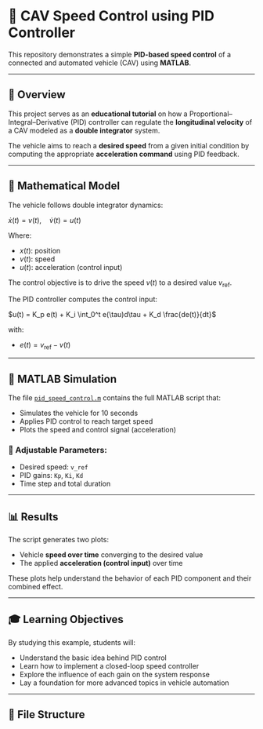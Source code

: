 # 🚗 CAV Speed Control using PID Controller

This repository demonstrates a simple **PID-based speed control** of a connected and automated vehicle (CAV) using **MATLAB**.

---

## 📘 Overview

This project serves as an **educational tutorial** on how a Proportional–Integral–Derivative (PID) controller can regulate the **longitudinal velocity** of a CAV modeled as a **double integrator** system.

The vehicle aims to reach a **desired speed** from a given initial condition by computing the appropriate **acceleration command** using PID feedback.

---

## 📐 Mathematical Model

The vehicle follows double integrator dynamics:

$\dot{x}(t) = v(t), \quad \dot{v}(t) = u(t)$

Where:
- $x(t)$: position  
- $v(t)$: speed  
- $u(t)$: acceleration (control input)

The control objective is to drive the speed $v(t)$ to a desired value $v_{\text{ref}}$.

The PID controller computes the control input:

$u(t) = K_p e(t) + K_i \int_0^t e(\tau)d\tau + K_d \frac{de(t)}{dt}$

with:
- $e(t) = v_{\text{ref}} - v(t)$

---

## 🧪 MATLAB Simulation

The file [`pid_speed_control.m`](./pid_speed_control.m) contains the full MATLAB script that:
- Simulates the vehicle for 10 seconds
- Applies PID control to reach target speed
- Plots the speed and control signal (acceleration)

### 🔧 Adjustable Parameters:
- Desired speed: `v_ref`
- PID gains: `Kp`, `Ki`, `Kd`
- Time step and total duration

---

## 📊 Results

The script generates two plots:
- Vehicle **speed over time** converging to the desired value
- The applied **acceleration (control input)** over time

These plots help understand the behavior of each PID component and their combined effect.

---

## 🎓 Learning Objectives

By studying this example, students will:
- Understand the basic idea behind PID control
- Learn how to implement a closed-loop speed controller
- Explore the influence of each gain on the system response
- Lay a foundation for more advanced topics in vehicle automation

---

## 📁 File Structure

